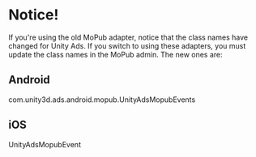 Notice!
=======

If you're using the old MoPub adapter, notice that the class names have changed for Unity Ads.
If you switch to using these adapters, you must update the class names in the MoPub admin.
The new ones are:

Android
-------

com.unity3d.ads.android.mopub.UnityAdsMopubEvents

iOS
---

UnityAdsMopubEvent


